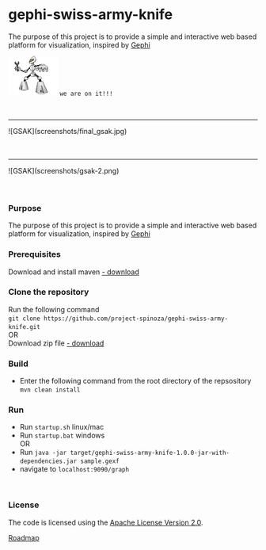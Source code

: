 # gephi-swiss-army-knife
The purpose of this project is to provide a simple and interactive web based platform for visualization, inspired by [Gephi](https://gephi.org/)<br>

<img src="screenshots/spinoza-developer.jpg" width="100" height="80"></img> `we are on it!!!`

<br/>
<hr>
![GSAK](screenshots/final_gsak.jpg)  <br/><br/><br/>
<hr>
![GSAK](screenshots/gsak-2.png)  <br/><br/><br/>


### Purpose
The purpose of this project is to provide a simple and interactive web based platform for visualization, inspired by [Gephi](https://gephi.org/)<br>

### Prerequisites
Download and install maven [- download](https://maven.apache.org/download.cgi)

### Clone the repository
Run the following command<br>
`git clone https://github.com/project-spinoza/gephi-swiss-army-knife.git`
<br>OR<br>
Download zip file [- download](https://github.com/project-spinoza/gephi-swiss-army-knife/archive/master.zip)

### Build
* Enter the following command from the root directory of the repsository<br>
  `mvn clean install`

### Run
* Run `startup.sh` linux/mac
* Run `startup.bat` windows
<br>OR<br>
* Run `java -jar target/gephi-swiss-army-knife-1.0.0-jar-with-dependencies.jar sample.gexf`
* navigate to `localhost:9090/graph`


<br>

### License
The code is licensed using the [Apache License Version 2.0](http://www.apache.org/licenses/LICENSE-2.0).


[Roadmap](https://github.com/project-spinoza/gephi-swiss-army-knife/wiki/Roadmap)
